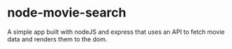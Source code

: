 # node-movie-search
A simple app built with nodeJS and express that uses an API to fetch movie data and renders them to the dom.
